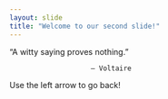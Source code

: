```yaml
---
layout: slide
title: "Welcome to our second slide!"
---
```

“A witty saying proves nothing.”

                        – Voltaire

Use the left arrow to go back!
